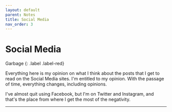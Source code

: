 ```yaml
---
layout: default
parent: Notes
title: Social Media
nav_order: 3
---
```


# Social Media

Garbage
{: .label .label-red}


Everything here is my opinion on what I think about the posts that I get to read on the Social Media sites. I'm entitled to my opinion. With the passage of time, everything changes, including opinions.

I've almost quit using Facebook, but I'm on Twitter and Instagram, and that's the place from where I get the most of the negativity.

---

